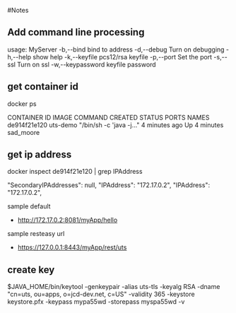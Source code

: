 
#Notes

## Add command line processing

usage: MyServer
 -b,--bind <arg>          bind to address
 -d,--debug               Turn on debugging
 -h,--help                show help
 -k,--keyfile <arg>       pcs12/rsa keyfile
 -p,--port <arg>          Set the port
 -s,--ssl                 Turn on ssl
 -w,--keypassword <arg>   keyfile password



## get container id

docker ps

CONTAINER ID   IMAGE      COMMAND                  CREATED         STATUS         PORTS     NAMES
de914f21e120   uts-demo   "/bin/sh -c 'java -j…"   4 minutes ago   Up 4 minutes             sad_moore


## get ip address

docker inspect de914f21e120 | grep IPAddress

"SecondaryIPAddresses": null,
            "IPAddress": "172.17.0.2",
                    "IPAddress": "172.17.0.2",


sample default
- http://172.17.0.2:8081/myApp/hello

sample resteasy url
- https://127.0.0.1:8443/myApp/rest/uts

## create key

$JAVA_HOME/bin/keytool -genkeypair -alias uts-tls -keyalg RSA -dname "cn=uts, ou=apps, o=jcd-dev.net, c=US" -validity 365 -keystore keystore.pfx -keypass mypa55wd -storepass myspa55wd -v

